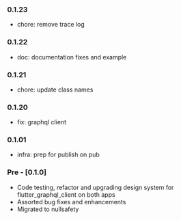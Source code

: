 ### 0.1.23

- chore: remove trace log

### 0.1.22

- doc: documentation fixes and example

### 0.1.21

- chore: update class names

### 0.1.20

- fix: graphql client 

### 0.1.01

- infra: prep for publish on pub

### Pre - [0.1.0] 

- Code testing, refactor and upgrading design system for flutter_graphql_client on both apps
- Assorted bug fixes and enhancements
- Migrated to nullsafety

